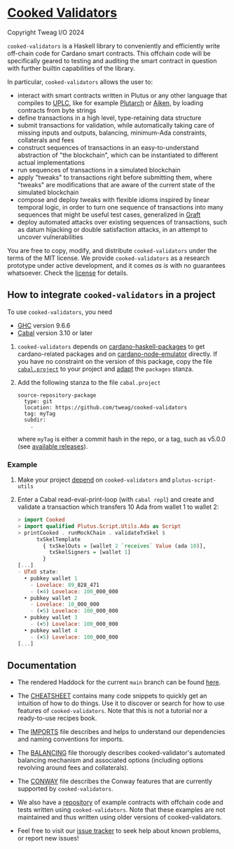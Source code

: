 # [Cooked Validators](https://github.com/tweag/cooked-validators/)

Copyright Tweag I/O 2024

`cooked-validators` is a Haskell library to conveniently and efficiently write
off-chain code for Cardano smart contracts. This offchain code will be
specifically geared to testing and auditing the smart contract in question with
further builtin capabilities of the library.

In particular, `cooked-validators` allows the user to:
- interact with smart contracts written in Plutus or any other language that
  compiles to [UPLC](https://plutonomicon.github.io/plutonomicon/uplc), like for
  example [Plutarch](https://github.com/Plutonomicon/plutarch-plutus) or
  [Aiken](https://aiken-lang.org/), by loading contracts from byte strings
- define transactions in a high level, type-retaining data structure
- submit transactions for validation, while automatically taking care of missing
  inputs and outputs, balancing, minimum-Ada constraints, collaterals and fees
- construct sequences of transactions in an easy-to-understand abstraction of
  "the blockchain", which can be instantiated to different actual
  implementations
- run sequences of transactions in a simulated blockchain
- apply "tweaks" to transactions right before submitting them, where "tweaks"
  are modifications that are aware of the current state of the simulated
  blockchain
- compose and deploy tweaks with flexible idioms inspired by linear temporal
  logic, in order to turn one sequence of transactions into many sequences that
  might be useful test cases, generalized in
  [Graft](https://github.com/tweag/graft)
- deploy automated attacks over existing sequences of transactions, such as
  datum hijacking or double satisfaction attacks, in an attempt to uncover
  vulnerabilities

You are free to copy, modify, and distribute `cooked-validators` under the terms
of the MIT license. We provide `cooked-validators` as a research prototype under
active development, and it comes _as is_ with no guarantees whatsoever. Check
the [license](LICENSE) for details.

## How to integrate `cooked-validators` in a project

To use `cooked-validators`, you need
- [GHC](https://www.haskell.org/ghc/download_ghc_9_6_6.html) version 9.6.6
- [Cabal](https://www.haskell.org/cabal) version 3.10 or later

1. `cooked-validators` depends on
[cardano-haskell-packages](https://github.com/input-output-hk/cardano-haskell-packages)
to get cardano-related packages and on
[cardano-node-emulator](https://github.com/IntersectMBO/cardano-node-emulator)
directly. If you have no constraint on the version of this package, copy the
file [`cabal.project`](./cabal.project) to your project and
[adapt](https://cabal.readthedocs.io/en/stable/cabal-project.html#specifying-the-local-packages)
the `packages` stanza.
   
2. Add the following stanza to the file `cabal.project`
   ```cabal.project
   source-repository-package
     type: git
     location: https://github.com/tweag/cooked-validators
     tag: myTag
     subdir:
       .
   ```
   where `myTag` is either a commit hash in the repo, or a tag, such as v5.0.0
   (see [available
   releases](https://github.com/tweag/cooked-validators/releases)).

### Example
   
1. Make your project
   [depend](https://cabal.readthedocs.io/en/stable/getting-started.html#adding-dependencies)
   on `cooked-validators` and `plutus-script-utils`
   
2. Enter a Cabal read-eval-print-loop (with `cabal repl`)
   and create and validate a transaction which transfers 10 Ada
   from wallet 1 to wallet 2:
   ```haskell
   > import Cooked
   > import qualified Plutus.Script.Utils.Ada as Script
   > printCooked . runMockChain . validateTxSkel $
         txSkelTemplate
           { txSkelOuts = [wallet 2 `receives` Value (ada 10)],
             txSkelSigners = [wallet 1]
           }
   [...]
   - UTxO state:
     • pubkey wallet 1
       - Lovelace: 89_828_471
       - (×4) Lovelace: 100_000_000
     • pubkey wallet 2
       - Lovelace: 10_000_000
       - (×5) Lovelace: 100_000_000
     • pubkey wallet 3
       - (×5) Lovelace: 100_000_000
     • pubkey wallet 4
       - (×5) Lovelace: 100_000_000
   [...]
   ```

## Documentation

- The rendered Haddock for the current `main` branch can be found
  [here](https://tweag.github.io/cooked-validators/).

- The [CHEATSHEET](doc/CHEATSHEET.md) contains many code snippets to quickly get
an intuition of how to do things. Use it to discover or search for how to use
features of `cooked-validators`. Note that this is not a tutorial nor a
ready-to-use recipes book.

- The [IMPORTS](doc/IMPORTS.md) file describes and helps to understand our
  dependencies and naming conventions for imports.

- The [BALANCING](doc/BALANCING.md) file thorougly describes cooked-validator's
  automated balancing mechanism and associated options (including options
  revolving around fees and collaterals).

- The [CONWAY](doc/CONWAY.md) file describes the Conway features that are currently supported by `cooked-validators`.

- We also have a [repository](https://github.com/tweag/cooked-smart-contracts)
of example contracts with offchain code and tests written using
`cooked-validators`. Note that these examples are not maintained and thus written
using older versions of cooked-validators.

- Feel free to visit our [issue
tracker](https://github.com/tweag/cooked-validators/issues) to seek help about
known problems, or report new issues!
